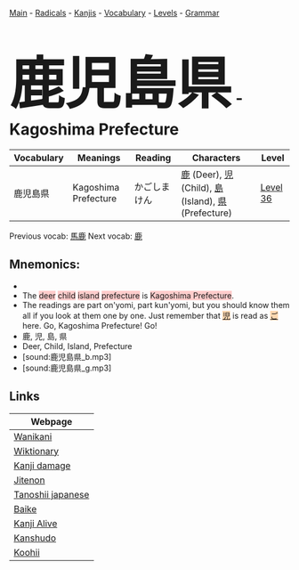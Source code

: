 <style> bigfont {font-size: 100px}</style>
[Main](../README.md) -
[Radicals](../radicals.md) -
[Kanjis](../kanjis.md) -
[Vocabulary](../vocabulary.md) -
[Levels](../levels.md) -
[Grammar](../grammar.md)
# <bigfont> 鹿児島県</bigfont> - Kagoshima Prefecture 

| Vocabulary | Meanings | Reading | Characters | Level |
| --- | --- | --- | --- | --- |
| 鹿児島県 | Kagoshima Prefecture | かごしまけん |  [鹿](../kanjis/鹿.md) (Deer), [児](../kanjis/児.md) (Child), [島](../kanjis/島.md) (Island), [県](../kanjis/県.md) (Prefecture) | [Level 36](../levels/wk_level36.md) |

Previous vocab: [馬鹿](馬鹿.md) Next vocab: [鹿](鹿.md) 

## Mnemonics:

* 
* The <span style="background-color:#ffcccb"> deer</span> <span style="background-color:#ffcccb"> child</span> <span style="background-color:#ffcccb"> island</span> <span style="background-color:#ffcccb"> prefecture</span> is <span style="background-color:#ffcccb"> Kagoshima Prefecture</span>. 
* The readings are part on'yomi, part kun'yomi, but you should know them all if you look at them one by one. Just remember that <span style="background-color:#fed8b1"> [児](https://jisho.org/search/児)</span> is read as <span style="background-color:#fed8b1"> [ご](https://jisho.org/search/ご)</span> here. Go, Kagoshima Prefecture! Go!
* 鹿, 児, 島, 県
* Deer, Child, Island, Prefecture
* [sound:鹿児島県_b.mp3]
* [sound:鹿児島県_g.mp3]


## Links 

| Webpage |
| --- |
| [Wanikani          ](https://www.wanikani.com/kanji/鹿児島県) |
| [Wiktionary        ](https://en.wiktionary.org/wiki/鹿児島県) |
| [Kanji damage      ](http://www.kanjidamage.com/kanji/search?utf8=✓&q=鹿児島県) |
| [Jitenon           ](https://jitenon.com/kanji/鹿児島県) |
| [Tanoshii japanese ](https://www.tanoshiijapanese.com/dictionary/kanji.cfm?k=鹿児島県) |
| [Baike             ](https://baike.baidu.com/item/鹿児島県) |
| [Kanji Alive       ](https://app.kanjialive.com/鹿児島県) |
| [Kanshudo          ](https://www.kanshudo.com/searchmn?q=鹿児島県) |
| [Koohii            ](https://kanji.koohii.com/study/kanji/鹿児島県) |
